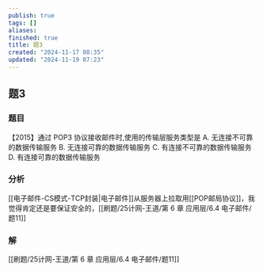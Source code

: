 ```yaml
---
publish: true
tags: []
aliases: 
finished: true
title: 题3
created: "2024-11-17 08:35"
updated: "2024-11-19 07:23"
---
```

## 题3
### 题目
【2015】通过 POP3 协议接收邮件时,使用的传输层服务类型是 
A. 无连接不可靠的数据传输服务 
B. 无连接可靠的数据传输服务
C. 有连接不可靠的数据传输服务 
D. 有连接可靠的数据传输服务
### 分析
[[电子邮件-CS模式-TCP封装|电子邮件]]从服务器上拉取用[[POP邮局协议]]，我觉得肯定还是要保证安全的，[[刷题/25计网-王道/第 6 章 应用层/6.4 电子邮件/题11]]
### 解
[[刷题/25计网-王道/第 6 章 应用层/6.4 电子邮件/题11]]
